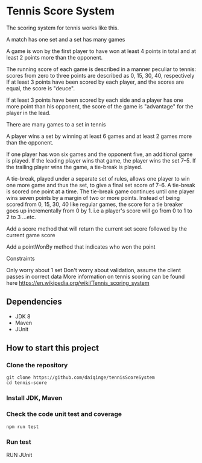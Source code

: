 # Tennis Score System

The scoring system for tennis works like this.

A match has one set and a set has many games

A game is won by the first player to have won at least 4 points in total and at least 2 points more than the opponent.

The running score of each game is described in a manner peculiar to tennis: scores from zero to three points are described as 0, 15, 30, 40, respectively
If at least 3 points have been scored by each player, and the scores are equal, the score is "deuce".

If at least 3 points have been scored by each side and a player has one more point than his opponent, the score of the game is "advantage" for the player in the lead.

There are many games to a set in tennis

A player wins a set by winning at least 6 games and at least 2 games more than the opponent.

If one player has won six games and the opponent five, an additional game is played. If the leading player wins that game, the player wins the set 7–5. If the trailing player wins the game, a tie-break is played.

A tie-break, played under a separate set of rules, allows one player to win one more game and thus the set, to give a final set score of 7–6. A tie-break is scored one point at a time. The tie-break game continues until one player wins seven points by a margin of two or more points. Instead of being scored from 0, 15, 30, 40 like regular games, the score for a tie breaker goes up incrementally from 0 by 1. i.e a player's score will go from 0 to 1 to 2 to 3 …etc.

Add a score method that will return the current set score followed by the current game score

Add a pointWonBy method that indicates who won the point

Constraints

Only worry about 1 set
Don't worry about validation, assume the client passes in correct data
More information on tennis scoring can be found here https://en.wikipedia.org/wiki/Tennis_scoring_system

## Dependencies

* JDK 8
* Maven
* JUnit

## How to start this project

### Clone the repository

```shell
git clone https://github.com/daiqinge/tennisScoreSystem
cd tennis-score
```

### Install JDK, Maven

### Check the code unit test and coverage

```shell
npm run test
```

### Run test
RUN JUnit
